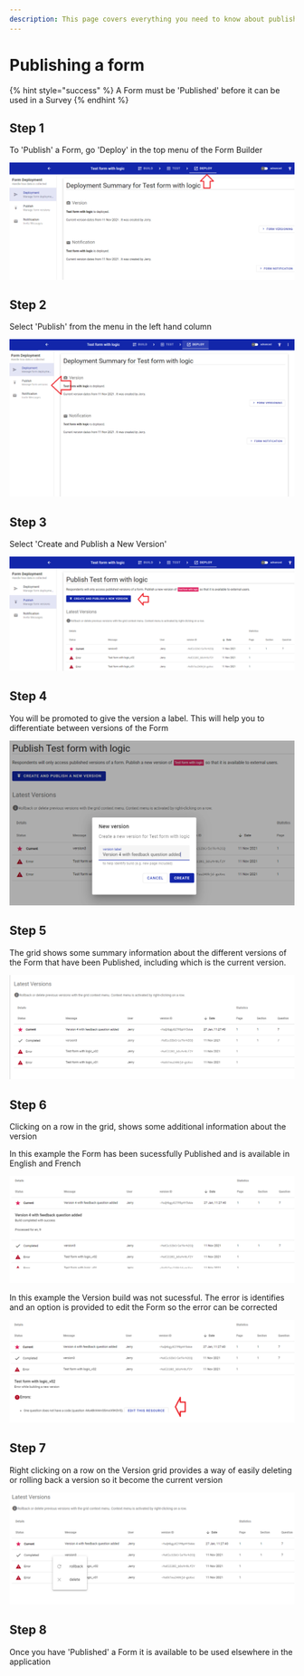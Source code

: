 ```yaml
---
description: This page covers everything you need to know about publishing a form
---
```


# Publishing a form

{% hint style="success" %}
A Form must be 'Published' before it can be used in a Survey
{% endhint %}

## Step 1

To 'Publish' a Form, go 'Deploy' in the top menu of the Form Builder

![](<../../.gitbook/assets/image (314).png>)

## Step 2

Select 'Publish' from the menu in the left hand column

![](<../../.gitbook/assets/image (307).png>)

## Step 3

Select 'Create and Publish a New Version'

![](<../../.gitbook/assets/image (318).png>)

## Step 4

You will be promoted to give the version a label.  This will help you to differentiate between versions of the Form

![](<../../.gitbook/assets/image (334) (1).png>)

## Step 5

The grid shows some summary information about the different versions of the Form that have been Published, including which is the current version.

![](<../../.gitbook/assets/image (309) (1).png>)

## Step 6

Clicking on a row in the grid, shows some additional information about the version

In this example the Form has been sucessfully Published and is available in English and French

![](<../../.gitbook/assets/image (305).png>)

In this example the Version build was not sucessful.  The error is identifies and an option is provided to edit the Form so the error can be corrected

![](<../../.gitbook/assets/image (320).png>)

## Step 7

Right clicking on a row on the Version grid provides a way of easily deleting or rolling back a version so it become the current version

![](<../../.gitbook/assets/image (322) (1).png>)

## Step 8

Once you have 'Published' a Form it is available to be used elsewhere in the application
